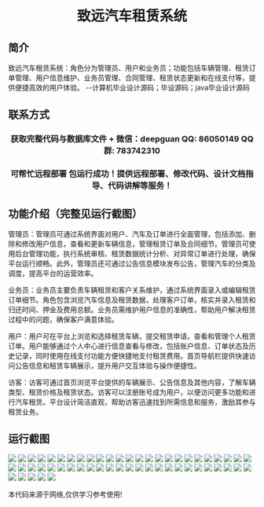 <p><h1 align="center">致远汽车租赁系统</h1></p>

## 简介
致远汽车租赁系统：角色分为管理员、用户和业务员；功能包括车辆管理、租赁订单管理、用户信息维护、业务员管理、合同管理、租赁状态更新和在线支付等，提供便捷高效的用户体验。    --计算机毕业设计源码；毕设源码；java毕业设计源码


## 联系方式
<p><h3 align="center">获取完整代码与数据库文件 + 微信：deepguan QQ: 86050149 QQ群: 783742310</h3></p>
<p><h3 align="center">可帮忙远程部署 包运行成功！提供远程部署、修改代码、设计文档指导、代码讲解等服务！</h3></p>

## 功能介绍（完整见运行截图）
管理员：管理员可通过系统界面对用户、汽车及订单进行全面管理，包括添加、删除和修改用户信息，查看和更新车辆信息，管理租赁订单及合同细节。管理员可使用后台管理功能，执行系统审核、租赁数据统计分析、对异常订单进行处理，确保平台运行顺畅。此外，管理员还可通过公告信息模块发布公告，管理汽车的分类及调度，提高平台的运营效率。

业务员：业务员主要负责车辆租赁和客户关系维护，通过系统界面录入或编辑租赁订单细节。角色包含浏览汽车信息及租赁数据，处理客户订单，核实并录入租赁和归还时间、押金及费用总额。业务员需维护用户信息的准确性，帮助用户解决租赁过程中的问题，确保客户满意体验。

用户：用户可在平台上浏览和选择租赁车辆，提交租赁申请，查看和管理个人租赁订单。用户能够通过个人中心进行信息查看与修改，包括账户信息、订单状态及历史记录，同时使用在线支付功能方便快捷地支付租赁费用。首页导航栏提供快速访问公告信息和租赁车辆展示，提升用户交互体验与操作便捷性。

访客：访客可通过首页浏览平台提供的车辆展示、公告信息及其他内容，了解车辆类型、租赁价格及租赁状态。访客可以注册账号成为用户，以便访问更多功能和进行汽车租赁。平台设计简洁直观，帮助访客迅速找到所需信息和服务，激励其参与租赁业务。


## 运行截图
![](img/001.jpg)
![](img/002.jpg)
![](img/003.jpg)
![](img/004.jpg)
![](img/005.jpg)
![](img/006.jpg)
![](img/007.jpg)
![](img/008.jpg)
![](img/009.jpg)
![](img/010.jpg)
![](img/011.jpg)
![](img/012.jpg)
![](img/013.jpg)
![](img/014.jpg)
![](img/015.jpg)
![](img/016.jpg)
![](img/017.jpg)
![](img/018.jpg)
![](img/019.jpg)
![](img/020.jpg)
![](img/021.jpg)
![](img/022.jpg)
![](img/023.jpg)
![](img/024.jpg)
![](img/025.jpg)
![](img/026.jpg)
![](img/027.jpg)
![](img/028.jpg)
![](img/029.jpg)
![](img/030.jpg)
![](img/031.jpg)
![](img/032.jpg)
![](img/033.jpg)
![](img/034.jpg)
![](img/035.jpg)
![](img/036.jpg)
![](img/037.jpg)
![](img/038.jpg)
![](img/039.jpg)
![](img/040.jpg)
![](img/041.jpg)
![](img/042.jpg)
![](img/043.jpg)
![](img/044.jpg)
![](img/045.jpg)
![](img/046.jpg)
![](img/047.jpg)
![](img/048.jpg)
![](img/049.jpg)
![](img/050.jpg)
![](img/051.jpg)
![](img/052.jpg)
![](img/053.jpg)
![](img/054.jpg)
![](img/055.jpg)

<p>本代码来源于网络,仅供学习参考使用!</p>
